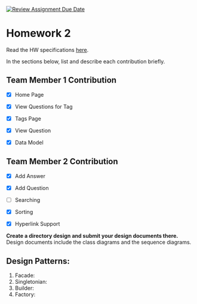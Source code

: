 [![Review Assignment Due Date](https://classroom.github.com/assets/deadline-readme-button-24ddc0f5d75046c5622901739e7c5dd533143b0c8e959d652212380cedb1ea36.svg)](https://classroom.github.com/a/Mvibic7M)
# Homework 2
Read the HW specifications [here](https://northeastern-my.sharepoint.com/:w:/g/personal/j_mitra_northeastern_edu/Ee5EyOzz3KlPoaqm2IFtL0YBfD9GE204MLqmaTNKiIEOSQ?e=CSPCfb).

In the sections below, list and describe each contribution briefly.

## Team Member 1 Contribution
- [X] Home Page
- [X] View Questions for Tag
- [X] Tags Page
- [X] View Question
- [X] Data Model


## Team Member 2 Contribution
- [X] Add Answer
- [X] Add Question
- [ ] Searching
- [X] Sorting
- [X] Hyperlink Support





**Create a directory design and submit your design documents there.** Design documents include the class diagrams and the sequence diagrams.

## Design Patterns:

1. Facade:
2. Singletonian: 
3. Builder:
4. Factory:
